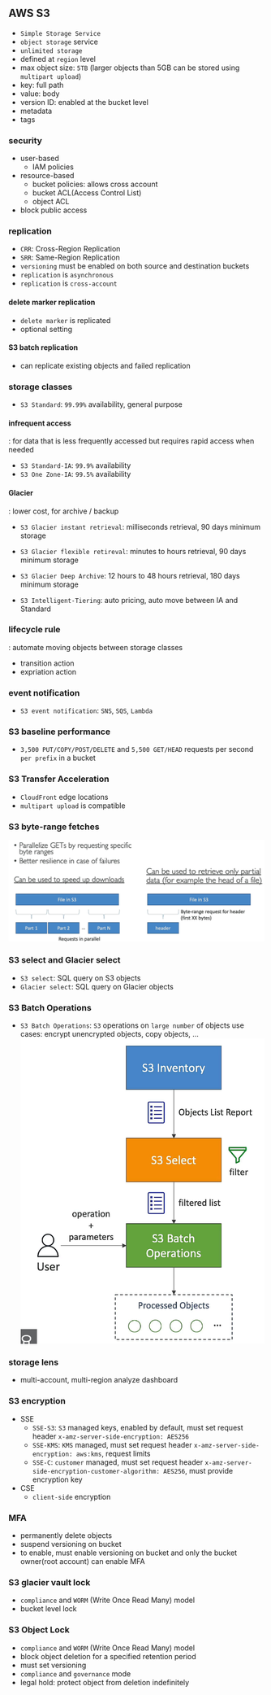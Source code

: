 ## AWS S3
- `Simple Storage Service`
- `object storage` service
- `unlimited storage`
- defined at `region` level
- max object size: `5TB` (larger objects than 5GB can be stored using `multipart upload`)
- key: full path
- value: body
- version ID: enabled at the bucket level
- metadata
- tags

### security
- user-based
	- IAM policies
- resource-based
	- bucket policies: allows cross account
	- bucket ACL(Access Control List)
	- object ACL
- block public access

### replication
- `CRR`: Cross-Region Replication
- `SRR`: Same-Region Replication
- `versioning` must be enabled on both source and destination buckets
- `replication` is `asynchronous`
- `replication` is `cross-account`

#### delete marker replication
- `delete marker` is replicated
- optional setting

#### S3 batch replication
- can replicate existing objects and failed replication

### storage classes
- `S3 Standard`: `99.99%` availability, general purpose
#### infrequent access
: for data that is less frequently accessed but requires rapid access when needed
- `S3 Standard-IA`: `99.9%` availability
- `S3 One Zone-IA`: `99.5%` availability
#### Glacier
: lower cost, for archive / backup
- `S3 Glacier instant retrieval`: milliseconds retrieval, 90 days minimum storage
- `S3 Glacier flexible retireval`: minutes to hours retrieval, 90 days minimum storage
- `S3 Glacier Deep Archive`: 12 hours to 48 hours retrieval, 180 days minimum storage

- `S3 Intelligent-Tiering`: auto pricing, auto move between IA and Standard

### lifecycle rule
: automate moving objects between storage classes
- transition action
- expriation action

### event notification
- `S3 event notification`: `SNS`, `SQS`, `Lambda`

### S3 baseline performance
- `3,500 PUT/COPY/POST/DELETE` and `5,500 GET/HEAD` requests per second `per prefix` in a bucket

### S3 Transfer Acceleration
- `CloudFront` edge locations
- `multipart upload` is compatible

### S3 byte-range fetches
![S3 byte-range fetches](img/9.png)

### S3 select and Glacier select
- `S3 select`: SQL query on S3 objects
- `Glacier select`: SQL query on Glacier objects

### S3 Batch Operations
- `S3 Batch Operations`: `S3` operations on `large number` of objects
use cases: encrypt unencrypted objects, copy objects, ...
![S3 Batch Operations](img/10.png)

### storage lens
- multi-account, multi-region analyze dashboard

### S3 encryption
- SSE
	- `SSE-S3`: `S3` managed keys, enabled by default, must set request header `x-amz-server-side-encryption: AES256`
	- `SSE-KMS`: `KMS` managed, must set request header `x-amz-server-side-encryption: aws:kms`, request limits
	- `SSE-C`: `customer` managed, must set request header `x-amz-server-side-encryption-customer-algorithm: AES256`, must provide encryption key
- CSE
	- `client-side` encryption

### MFA
- permanently delete objects
- suspend versioning on bucket
- to enable, must enable versioning on bucket and only the bucket owner(root account) can enable MFA

### S3 glacier vault lock
- `compliance` and `WORM` (Write Once Read Many) model
- bucket level lock

### S3 Object Lock
- `compliance` and `WORM` (Write Once Read Many) model
- block object deletion for a specified retention period
- must set versioning
- `compliance` and `governance` mode
- legal hold: protect object from deletion indefinitely
